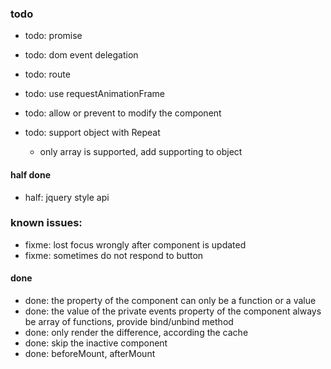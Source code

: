 ### todo
* todo: promise
* todo: dom event delegation
* todo: route

* todo: use requestAnimationFrame
* todo: allow or prevent to modify the component

* todo: support object with Repeat
    * only array is supported, add supporting to object

#### half done
* half: jquery style api

### known issues:
* fixme: lost focus wrongly after component is updated
* fixme: sometimes do not respond to button

#### done
* done: the property of the component can only be a function or a value
* done: the value of the private events property of the component always be array of functions, provide bind/unbind method
* done: only render the difference, according the cache
* done: skip the inactive component
* done: beforeMount, afterMount

